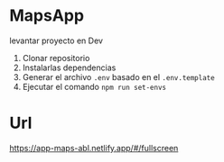 # MapsApp

levantar proyecto en Dev

1. Clonar repositorio
2. Instalarlas dependencias
3. Generar el archivo `.env` basado en el `.env.template`
4. Ejecutar el comando `npm run set-envs`

# Url

https://app-maps-abl.netlify.app/#/fullscreen
